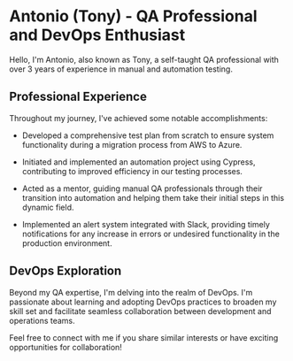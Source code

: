 # Antonio (Tony) - QA Professional and DevOps Enthusiast

Hello, I'm Antonio, also known as Tony, a self-taught QA professional with over 3 years of experience in manual and automation testing.

## Professional Experience

Throughout my journey, I've achieved some notable accomplishments:

* Developed a comprehensive test plan from scratch to ensure system functionality during a migration process from AWS to Azure.

* Initiated and implemented an automation project using Cypress, contributing to improved efficiency in our testing processes.

* Acted as a mentor, guiding manual QA professionals through their transition into automation and helping them take their initial steps in this dynamic field.

* Implemented an alert system integrated with Slack, providing timely notifications for any increase in errors or undesired functionality in the production environment.

## DevOps Exploration

Beyond my QA expertise, I'm delving into the realm of DevOps. I'm passionate about learning and adopting DevOps practices to broaden my skill set and facilitate seamless collaboration between development and operations teams.

Feel free to connect with me if you share similar interests or have exciting opportunities for collaboration!

